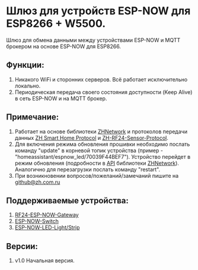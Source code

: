 # Шлюз для устройств ESP-NOW для ESP8266 + W5500.
Шлюз для обмена данными между устройствами ESP-NOW и MQTT брокером на основе ESP-NOW для ESP8266.

## Функции:

1. Никакого WiFi и сторонних серверов. Всё работает исключительно локально.
2. Периодическая передача своего состояния доступности (Keep Alive) в сеть ESP-NOW и на MQTT брокер.
  
## Примечание:

1. Работает на основе библиотеки [ZHNetwork](https://github.com/aZholtikov/ZHNetwork) и протоколов передачи данных [ZH Smart Home Protocol](https://github.com/aZholtikov/ZH-Smart-Home-Protocol) и [ZH-RF24-Sensor-Protocol](https://github.com/aZholtikov/ZH-RF24-Sensor-Protocol).
2. Для включения режима обновления прошивки необходимо послать команду "update" в корневой топик устройства (пример - "homeassistant/espnow_led/70039F44BEF7"). Устройство перейдет в режим обновления (подробности в [API](https://github.com/aZholtikov/ZHNetwork/blob/master/src/ZHNetwork.h) библиотеки [ZHNetwork](https://github.com/aZholtikov/ZHNetwork)). Аналогично для перезагрузки послать команду "restart".
3. При возникновении вопросов/пожеланий/замечаний пишите на github@zh.com.ru

## Поддерживаемые устройства:

1. [RF24-ESP-NOW-Gateway](https://github.com/aZholtikov/RF24-ESP-NOW-Gateway)
2. [ESP-NOW-Switch](https://github.com/aZholtikov/ESP-NOW-Switch)
3. [ESP-NOW-LED-Light/Strip](https://github.com/aZholtikov/ESP-NOW-LED-Light-Strip)

## Версии:

1. v1.0 Начальная версия.